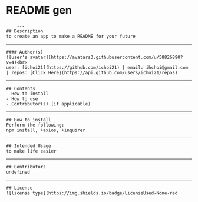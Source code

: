 # README gen
        ---
    ## Description
    to create an app to make a README for your future
---
    #### Author(s)
    ![user's avatar](https://avatars3.githubusercontent.com/u/58826890?v=4)<br>
    user: [ichoi21](https://github.com/ichoi21) | email: ihchoi@gmail.com | repos: [Click Here}(https://api.github.com/users/ichoi21/repos)
---
    ## Contents
    - How to install
    - How to use
    - Contributor(s) (if applicable)
---
    ## How to install
    Perform the following:
    npm install, +axios, +inquirer
---
    ## Intended Usage
    to make life easier
---
    ## Contributors
    undefined
---
    ## License
    ![license type](https://img.shields.io/badge/LicenseUsed-None-red